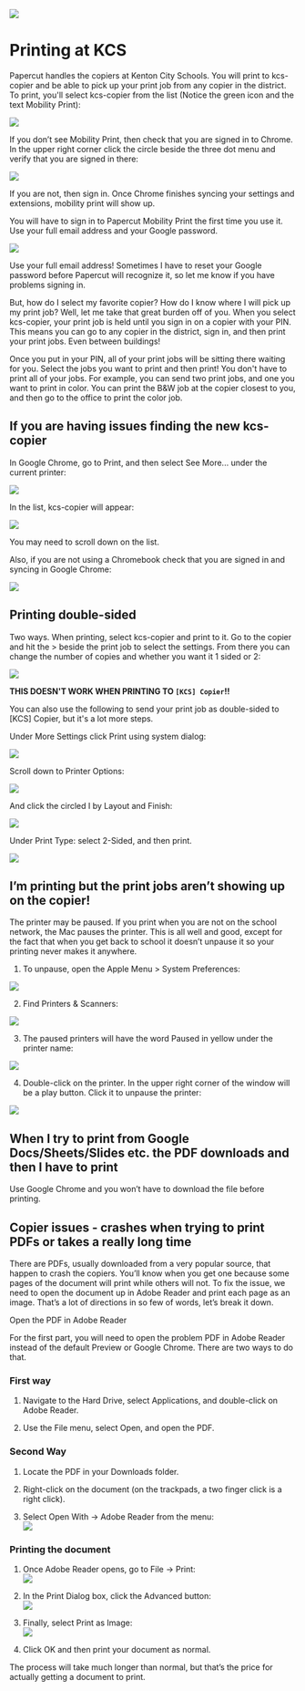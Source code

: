 ![](https://lh7-us.googleusercontent.com/7nssH2bLD2KE-9rUDG1mqT3ULqWjOWkC0swOY-Q4ufKBH4bP5u2ACd5Etm73plRbVliWzbqZfd45c7AxS8fn1u6rUhY_sXmJ66wvDjm-7DuZrws_tj-LOpMjPQtVlpe2gZnLqSA8Y1ehAVmRvLIxuBQ)
# Printing at KCS

Papercut handles the copiers at Kenton City Schools. You will print to kcs-copier and be able to pick up your print job from any copier in the district. To print, you'll select kcs-copier from the list (Notice the green icon and the text Mobility Print):

![](https://lh7-us.googleusercontent.com/r8jtvp3o1vOjQAACW4VgO_X_AHJqOYKjV-QcW_aeZIvk6pwOtGEqM5yO-dTYiop7JdUtT64gPGPYCs1GtkNKdjhKITX9ZXjSq7yJgVmOyDTaySg0ZAlG91IPNhn4uKsv3IbOLwxc40Q7GA9bs_cT8g)

If you don’t see Mobility Print, then check that you are signed in to Chrome. In the upper right corner click the circle beside the three dot menu and verify that you are signed in there:

![](https://lh7-us.googleusercontent.com/CiXn7fBxBRpzzLB6hhWHt4jyAIDLpk7Ahj2LTyJwDPV7WjO-ZIrXFFAdDe7yBKGel8QIhQDx_c7BNDsP3TrlhWJVcMfAfdTpyzyDlkspQEf5uZvIo3yxgd8bJoxWcUA8fsGQRIs1ii6fskB_C5cQips)

If you are not, then sign in. Once Chrome finishes syncing your settings and extensions, mobility print will show up.

You will have to sign in to Papercut Mobility Print the first time you use it. Use your full email address and your Google password. 

![](https://lh7-us.googleusercontent.com/F2uV954AbfLKc2cZQN_B08VAulm41LpRccvru3m3-2j2L8_duSKdLTZbaF_ghAx3oWD_GAkQ4Z3AuDN1gQ8Ie02pRMfJEuHc9rZtrDwvrckym-_e1CXzw_REdsmyAY8C9KjB8c_KOlyUiSPG0yuY5Q)

Use your full email address! Sometimes I have to reset your Google password before Papercut will recognize it, so let me know if you have problems signing in.

But, how do I select my favorite copier? How do I know where I will pick up my print job? Well, let me take that great burden off of you. When you select kcs-copier, your print job is held until you sign in on a copier with your PIN. This means you can go to any copier in the district, sign in, and then print your print jobs. Even between buildings!

Once you put in your PIN, all of your print jobs will be sitting there waiting for you. Select the jobs you want to print and then print! You don't have to print all of your jobs. For example, you can send two print jobs, and one you want to print in color. You can print the B&W job at the copier closest to you, and then go to the office to print the color job.

## If you are having issues finding the new kcs-copier

In Google Chrome, go to Print, and then select See More... under the current printer:

![](https://lh7-us.googleusercontent.com/cVWagGqMTmgh3yHptarbWViASjCEMxGce9CilIBedCvCRcPvGhpYRkjWc5lua0jUM2sHk1T-1WSgNfZ1FzAKFBB1hU95pSojvjzeBo41RqO__a4XiGzxlSQ872sCrLwuWnRAlItGrxuomt4I9s-93w)

In the list, kcs-copier will appear:

![](https://lh7-us.googleusercontent.com/AqPvaoInNXdCLN5Uj8NmcnILGFdi_y81g9oWjNjGGAR6y60iKYJSfAMwEai3meS2mmro2wc7XG4e_A-eOPrst-6NwAfTLqOz2Y720r8hL3XxyM8ekA_g3DjUp7Iql1WQY7yhVUUQU9LN_CmgLhAsww)

You may need to scroll down on the list. 

Also, if you are not using a Chromebook check that you are signed in and syncing in Google Chrome:

![](https://lh7-us.googleusercontent.com/sAaNHJhMSyc3l6tZIY78MvSV4vVmt5nemYDJ73jOZc63rqsrjQ9W1tIjv91LbZUUvpm33GGNzu-nidy8KMKl0FUu1pUwt6zgbcvppIu5z5e_hjeMrnOwZMitn7Z5WWPzAxshHCMWyKNlRiHDUaCnlQ)

## Printing double-sided

  
Two ways. When printing, select kcs-copier and print to it. Go to the copier and hit the > beside the print job to select the settings. From there you can change the number of copies and whether you want it 1 sided or 2:

![](https://lh7-us.googleusercontent.com/YSCw-n4o-57mtGBTZvFWmXtSD-k4g7CqyS5JfrQtL2zu-bUEH3sm3CSoL1vsdmWftbyUotmCz2T6OcGYo0CXsGb7sKA3NcQrs6W42HUCdHYM5xbEQqwgGophzfC2r6DAtC_mvn04qQWNj5zz4d46_nE)

**THIS DOESN'T WORK WHEN PRINTING TO `[KCS] Copier`!!**

You can also use the following to send your print job as double-sided to [KCS] Copier, but it's a lot more steps.

Under More Settings click Print using system dialog:

![](https://lh7-us.googleusercontent.com/fRbTHXOveLqyonhSDee4oNuHz_Pkif0gMYqPheZ8cqLZgz_398cL8gKxZd_UC2HVEioy7aFO7m7boZBzy9tUAYCiAMbyqv5LHBt9nrWgq5GinkgYLZk2qz4_V25sDtMCXXIDXEkv-FtUlwUDieaTyuw)

  
Scroll down to Printer Options:

![](https://lh7-us.googleusercontent.com/4s-FO77kEln-TTeHlA6ZQ-3rjdQJk99ltoo-Lox-oga-KbRXhhu9E0SkgLFUqUcw0AGtG2cwl5HzQ-Wt3orTWOsNrlc63M8gm6SLFvE_iUhThaI1sw80wTAiFtmMeY9db_XOzdOxwdkUvxCL0zHwxKg)

And click the circled I by Layout and Finish:

![](https://lh7-us.googleusercontent.com/gN9O_ntKuq0861F8o3QkpBIfJLGrDZql_B94a-lVSkmqBdMpz-2iiXxKvqN61SxqClom4PhtBN9V5C3TJbMjyTrR2qbAGonfP-tx3Il28LtafYjvOBK8ep0IeBJaOgwHa386pB-_f4fZRJokh8iqNkw)

Under Print Type: select 2-Sided, and then print.

![](https://lh7-us.googleusercontent.com/Pv_hFEAYt_OsvGrqw5Kbu4hRh2xlCtN2BGwbkhsJsD7sNmtrMXo5eOzrwBoUGGsQ6GnHIezgDLtZM44juhva-uGZnohqmO-0gzagFla04rp_GWcpWrlN4qlyYhpoJmaxYsO1kgpVUQaha8X3wFRLKgY)

## I’m printing but the print jobs aren’t showing up on the copier!

The printer may be paused. If you print when you are not on the school network, the Mac pauses the printer. This is all well and good, except for the fact that when you get back to school it doesn’t unpause it so your printing never makes it anywhere.

1) To unpause, open the Apple Menu > System Preferences:

![](https://lh7-us.googleusercontent.com/B432xVCoeuVZ_On5cSqvhDAzGukSr2UJqPApB5v72yPcoGj1OVHI6ZUmpiWzfJdPJl__ID1VnLjRqaWSecvT7Ep8_qN3tbZDPdqviCMCPedjqsoWo5tkTTj8cWOiCgIvyH8pPxHuhSnK6fc1x8r4RR0)

2) Find Printers & Scanners:

![](https://lh7-us.googleusercontent.com/Wpy3FM7z2HgkbUrXD1xoW8RM_5pH1CeujFm1No0XaLMhKD621e38s_pVh_qjQrD6qtKM6nyE7nQu-VdBYSnUilLS2RR5Bml3-5FbsrZ-2QGnlIYSIy0cm_8NVwXf3tzdJDcLYnFNjh5TCGn09KIkwc0)

3) The paused printers will have the word Paused in yellow under the printer name:

![](https://lh7-us.googleusercontent.com/vN9ZuPT1kKZwMwgbYKCyuqToV0JZBbzNVQ5v2tBbY35AFuTCasanKg_51lzvNFsytj1HB_10LYl3v9yRhWBDjnqlT3Y2byUeEGrTYUe8Vs9SSfxK1SVE_BW3SVeGg19i1NkBfT4AD5eKc4z03mCzdBg)

4) Double-click on the printer. In the upper right corner of the window will be a play button. Click it to unpause the printer:

![](https://lh7-us.googleusercontent.com/XuzNJ6Kg2w8vFzHlh5lFsuoAfvm2Lh2BQSQd3plnu-7xNmWbSeyy-rX_Cl3gcPyEF1eQ6WHv2aFH9k7-kU2xiD3Qh76RxPToa5tsemSP7YICwgI8zl4-zMbEyxfTeXJrZlke69yY4Fahpsh2GBQLLRo)

## When I try to print from Google Docs/Sheets/Slides etc. the PDF downloads and then I have to print

Use Google Chrome and you won’t have to download the file before printing.

## Copier issues - crashes when trying to print PDFs or takes a really long time

There are PDFs, usually downloaded from a very popular source, that happen to crash the copiers. You’ll know when you get one because some pages of the document will print while others will not. To fix the issue, we need to open the document up in Adobe Reader and print each page as an image. That’s a lot of directions in so few of words, let’s break it down.

Open the PDF in Adobe Reader

For the first part, you will need to open the problem PDF in Adobe Reader instead of the default Preview or Google Chrome. There are two ways to do that.

### First way

1. Navigate to the Hard Drive, select Applications, and double-click on Adobe Reader.
    
2. Use the File menu, select Open, and open the PDF.
    

### Second Way

1. Locate the PDF in your Downloads folder.
    
2. Right-click on the document (on the trackpads, a two finger click is a right click).
    
3. Select Open With -> Adobe Reader from the menu:  
    ![](https://lh7-us.googleusercontent.com/uX3u5VR_Qpw1IJp9zAiQphiAXCT8fNwV7T28au4mUjK7_6XPsWIeH9DV31xO3OR7jlppFaAjQ7xmPgOO7inh8P_3mZtzQhv_cxh-WDKF6MaFpk2Dgl_zwJ4oXhCySWPvct4psMyZ43uy9jjA25ceIXA)
    

### Printing the document

1. Once Adobe Reader opens, go to File -> Print:  
    ![](https://lh7-us.googleusercontent.com/mEO3EZfRyVJAy1E-AAafyLanP4DfrhjptIrDhARz5_uIkjR6ia8yulzK8fMweH2JcvkuSFh7gbJPUTcAUV4tHxa8AmUoWc0TymQP0WVxlpdlElbvbpOZaBReoL2ocKKSgYhYkchZXmuPCRRWiOctWCQ)
    
2. In the Print Dialog box, click the Advanced button:  
    ![](https://lh7-us.googleusercontent.com/n4xT53N2T0cFXejfZrgfZ_Ti2TEAqJFTmrHGjmOezUQVLcEZ3wUslcdbWx4g5xpCSUNLOg8q63P9aZfAJUlCvSmwnpIoR8PeV3aH7TTwMEYFIzH6MkedyuMPJBY5SmM2mOWFr6HlFK6-qyMHgyCVZYw)
    
3. Finally, select Print as Image:  
    ![](https://lh7-us.googleusercontent.com/SqyNpdrSBjeVzuUkcQCTCe15bFM3OhrjpmpbMl_IpCdNAPcbijV00YfZ2Y8jIZRsvlPN1cYTvV5hjevb1yobDQikZzz5bHLfH-E_SXqeHNLBGfPIbDL25eWjNboiCiMrLD9xJOjsxKGRuUTC_m_gs2A)
    
4. Click OK and then print your document as normal.
    

The process will take much longer than normal, but that’s the price for actually getting a document to print.
